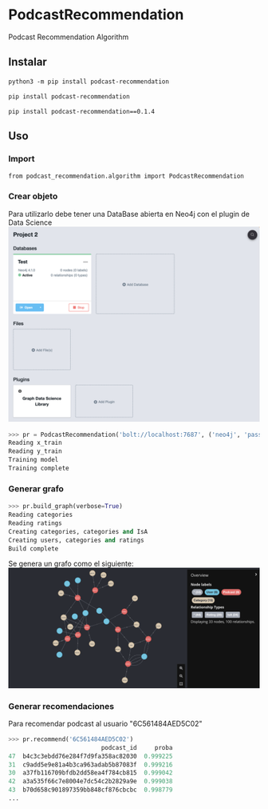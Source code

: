 # PodcastRecommendation
Podcast Recommendation Algorithm


## Instalar

```
python3 -m pip install podcast-recommendation
```
```
pip install podcast-recommendation
```
```
pip install podcast-recommendation==0.1.4

```

## Uso
### Import
```pyhton
from podcast_recommendation.algorithm import PodcastRecommendation
```

### Crear objeto
Para utilizarlo debe tener una DataBase abierta en Neo4j con el plugin de Data Science
![db](https://github.com/ManuelAlejandroMartinezFlores/PodcastRecommendation/blob/main/img/neo4j-db.png)
```python
>>> pr = PodcastRecommendation('bolt://localhost:7687', ('neo4j', 'password'), verbose=True)
Reading x_train
Reading y_train
Training model
Training complete
```

### Generar grafo
```python
>>> pr.build_graph(verbose=True)
Reading categories
Reading ratings
Creating categories, categories and IsA
Creating users, categories and ratings
Build complete
```

Se genera un grafo como el siguiente:
![grafo](https://github.com/ManuelAlejandroMartinezFlores/PodcastRecommendation/blob/main/img/neo4j-graph.png)

### Generar recomendaciones
Para recomendar podcast al usuario "6C561484AED5C02"
```python
>>> pr.recommend('6C561484AED5C02')
                          podcast_id     proba
47  b4c3c3ebdd76e284f7d9fa358ac82030  0.999225
31  c9add5e9e81a4b3ca963adab5b87083f  0.999216
30  a37fb116709bfdb2dd58ea4f784cb815  0.999042
42  a3a535f66c7e8004e7dc54c2b2829a9e  0.999038
43  b70d658c901897359bb848cf876cbcbc  0.998779
...
```
